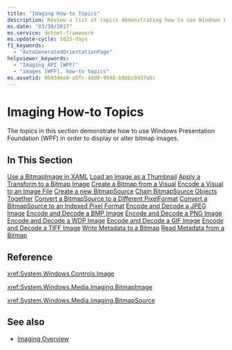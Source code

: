 ```yaml
---
title: "Imaging How-to Topics"
description: Review a list of topics demonstrating how to use Windows Presentation Foundation (WPF) in order to display or alter bitmap images.
ms.date: "03/30/2017"
ms.service: dotnet-framework
ms.update-cycle: 1825-days
f1_keywords:
  - "AutoGeneratedOrientationPage"
helpviewer_keywords:
  - "Imaging API [WPF]"
  - "images [WPF], how-to topics"
ms.assetid: 96834ee4-a5fc-4dd0-9948-b9bbc9437a5c
---
```

# Imaging How-to Topics

The topics in this section demonstrate how to use Windows Presentation Foundation (WPF) in order to display or alter bitmap images.

## In This Section

[Use a BitmapImage in XAML](how-to-use-a-bitmapimage.md)
[Load an Image as a Thumbnail](how-to-load-an-image-as-a-thumbnail.md)
[Apply a Transform to a Bitmap Image](how-to-apply-a-transform-to-a-bitmapimage.md)
[Create a Bitmap from a Visual](how-to-create-a-bitmap-from-a-visual.md)
[Encode a Visual to an Image File](how-to-encode-a-visual-to-an-image-file.md)
[Create a new BitmapSource](how-to-create-a-new-bitmapsource.md)
[Chain BitmapSource Objects Together](how-to-chain-bitmapsource-objects-together.md)
[Convert a BitmapSource to a Different PixelFormat](how-to-convert-a-bitmapsource-to-a-different-pixelformat.md)
[Convert a BitmapSource to an Indexed Pixel Format](how-to-convert-a-bitmapsource-to-an-indexed-pixel-format.md)
[Encode and Decode a JPEG Image](how-to-encode-and-decode-a-jpeg-image.md)
[Encode and Decode a BMP Image](how-to-encode-and-decode-a-bmp-image.md)
[Encode and Decode a PNG Image](how-to-encode-and-decode-a-png-image.md)
[Encode and Decode a WDP Image](how-to-encode-and-decode-a-wdp-image.md)
[Encode and Decode a GIF Image](how-to-encode-and-decode-a-gif-image.md)
[Encode and Decode a TIFF Image](how-to-encode-and-decode-a-tiff-image.md)
[Write Metadata to a Bitmap](how-to-write-metadata-to-a-bitmap.md)
[Read Metadata from a Bitmap](how-to-read-metadata-from-a-bitmap.md)

## Reference

<xref:System.Windows.Controls.Image>

<xref:System.Windows.Media.Imaging.BitmapImage>

<xref:System.Windows.Media.Imaging.BitmapSource>

## See also

- [Imaging Overview](imaging-overview.md)
